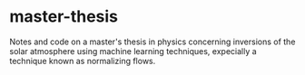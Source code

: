 # master-thesis
Notes and code on a master's thesis in physics concerning inversions of the solar atmosphere using machine learning techniques, expecially a technique known as normalizing flows.
